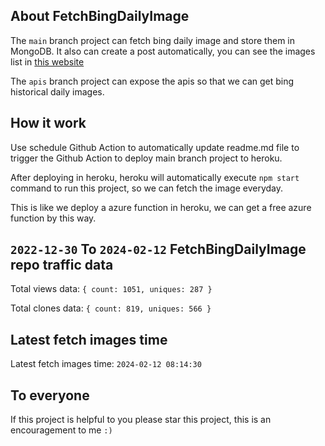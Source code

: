 ## About FetchBingDailyImage

The `main` branch project can fetch bing daily image and store them in MongoDB.
It also can create a post automatically, you can see the images list in [this website](https://oursalbum.netlify.app)

The `apis` branch project can expose the apis so that we can get bing historical daily images.

## How it work

Use schedule Github Action to automatically update readme.md file to trigger the Github Action to deploy main branch project to heroku.

After deploying in heroku, heroku will automatically execute `npm start` command to run this project, so we can fetch the image everyday.

This is like we deploy a azure function in heroku, we can get a free azure function by this way.

## `2022-12-30` To `2024-02-12` FetchBingDailyImage repo traffic data

Total views data: `{ count: 1051, uniques: 287 }`

Total clones data: `{ count: 819, uniques: 566 }`

## Latest fetch images time

Latest fetch images time: `2024-02-12 08:14:30`

## To everyone

If this project is helpful to you please star this project, this is an encouragement to me `:)`



